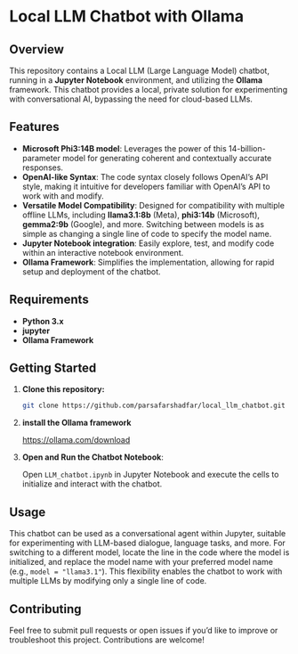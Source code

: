 
# Local LLM Chatbot with Ollama

## Overview  

This repository contains a Local LLM (Large Language Model) chatbot, running in a **Jupyter Notebook** environment, and utilizing the **Ollama** framework. This chatbot provides a local, private solution for experimenting with conversational AI, bypassing the need for cloud-based LLMs.

## Features   

- **Microsoft Phi3:14B model**: Leverages the power of this 14-billion-parameter model for generating coherent and contextually accurate responses.
- **OpenAI-like Syntax**: The code syntax closely follows OpenAI’s API style, making it intuitive for developers familiar with OpenAI’s API to work with and modify.
- **Versatile Model Compatibility**: Designed for compatibility with multiple offline LLMs, including **llama3.1:8b** (Meta), **phi3:14b** (Microsoft), **gemma2:9b** (Google), and more. Switching between models is as simple as changing a single line of code to specify the model name. 
- **Jupyter Notebook integration**: Easily explore, test, and modify code within an interactive notebook environment.
- **Ollama Framework**: Simplifies the implementation, allowing for rapid setup and deployment of the chatbot.   
 
## Requirements

- **Python 3.x**
- **jupyter**
- **Ollama Framework**
 
## Getting Started
 
1. **Clone this repository:**
   ```bash
   git clone https://github.com/parsafarshadfar/local_llm_chatbot.git
   ```
2. **install the Ollama framework**
   
   https://ollama.com/download
    
3. **Open and Run the Chatbot Notebook**:
   
    Open `LLM_chatbot.ipynb` in Jupyter Notebook and execute the cells to initialize and interact with the chatbot. 

## Usage 

This chatbot can be used as a conversational agent within Jupyter, suitable for experimenting with LLM-based dialogue, language tasks, and more. For switching to a different model, locate the line in the code where the model is initialized, and replace the model name with your preferred model name (e.g., `model = "llama3.1"`). This flexibility enables the chatbot to work with multiple LLMs by modifying only a single line of code. 

## Contributing 

Feel free to submit pull requests or open issues if you’d like to improve or troubleshoot this project. Contributions are welcome!